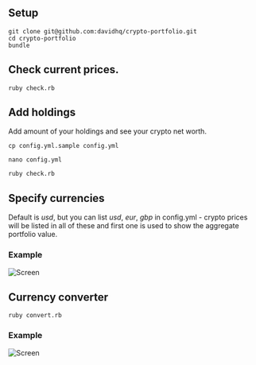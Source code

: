 ## Setup

    git clone git@github.com:davidhq/crypto-portfolio.git
    cd crypto-portfolio
    bundle

## Check current prices.

    ruby check.rb

## Add holdings

  Add amount of your holdings and see your crypto net worth.

    cp config.yml.sample config.yml

    nano config.yml

    ruby check.rb

## Specify currencies

Default is *usd*, but you can list *usd*, *eur*, *gbp* in config.yml - crypto prices will be listed in all of these and
first one is used to show the aggregate portfolio value.

### Example

![Screen](http://cl.ly/3E0g2T0c3i2W/Screen%20Shot%202016-02-04%20at%2011.36.24.png)


## Currency converter

    ruby convert.rb

### Example

![Screen](http://cl.ly/3I3W0a421T2F/Image%202016-02-08%20at%205.51.40%20PM.png)
